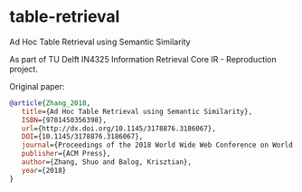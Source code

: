 # table-retrieval
Ad Hoc Table Retrieval using Semantic Similarity

As part of TU Delft IN4325 Information Retrieval Core IR - Reproduction project.

Original paper:
```bibTex
@article{Zhang_2018,
   title={Ad Hoc Table Retrieval using Semantic Similarity},
   ISBN={9781450356398},
   url={http://dx.doi.org/10.1145/3178876.3186067},
   DOI={10.1145/3178876.3186067},
   journal={Proceedings of the 2018 World Wide Web Conference on World Wide Web - WWW  ’18},
   publisher={ACM Press},
   author={Zhang, Shuo and Balog, Krisztian},
   year={2018}
}
```

